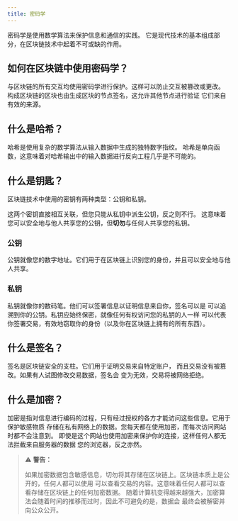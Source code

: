 ```yaml
---
title: 密码学
---
```


密码学是使用数学算法来保护信息和通信的实践。 
它是现代技术的基本组成部分，在区块链技术中起着不可或缺的作用。

## 如何在区块链中使用密码学？

与区块链的所有交互均使用密码学进行保护。这样可以防止交互被篡改或更改。
构成区块链的区块也由生成区块的节点签名，这允许其他节点进行验证
它们来自有效的来源。

## 什么是哈希？

哈希是使用复杂的数学算法从输入数据中生成的独特数字指纹。 
哈希是单向函数，这意味着对哈希输出中的输入数据进行反向工程几乎是不可能的。

## 什么是钥匙？

区块链技术中使用的密钥有两种类型：公钥和私钥。

这两个密钥直接相互关联，但您只能从私钥中派生公钥，反之则不行。
这意味着您可以安全地与他人共享您的公钥，但**切勿**与任何人共享您的私钥。

### 公钥

公钥就像您的数字地址。它们用于在区块链上识别您的身份，并且可以安全地与他人共享。

### 私钥

私钥就像你的数码笔。他们可以签署信息以证明信息来自你，签名可以是 
可以追溯到你的公钥。私钥应始终保密，就像任何有权访问您的私钥的人一样
可以代表你签署交易，有效地窃取你的身份（以及你在区块链上拥有的所有东西）。


## 什么是签名？

签名是区块链安全的支柱。它们用于证明交易来自特定账户，
而且交易没有被篡改。如果有人试图修改交易数据，签名会
变为无效，交易将被网络拒绝。

## 什么是加密？

加密是指对信息进行编码的过程，只有经过授权的各方才能访问这些信息。它用于保护敏感物质
存储在私有网络上的数据。您每天都在使用加密，而每次访问网站时都不会注意到。 
即使是这个网站也使用加密来保护你的连接，这样任何人都无法拦截来自服务器的数据 
您的浏览器，反之亦然。

> ⚠ **警告：**
> 
> 如果加密数据包含敏感信息，切勿将其存储在区块链上。区块链本质上是公开的，任何人都可以使用
> 可以查看交易的内容。这意味着任何人都可以查看存储在区块链上的任何加密数据。
> 随着计算机变得越来越强大，加密算法会随着时间的推移而过时，因此不可避免的是，数据会
> 最终会被解密并向公众公开。
